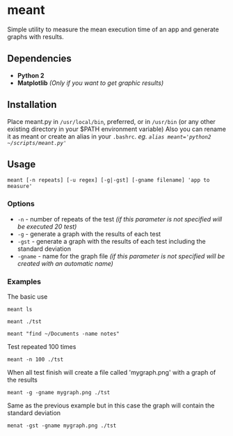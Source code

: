 meant
=====

Simple utility to measure the mean execution time of an app and generate graphs with results.


Dependencies
------------
  * **Python 2**
  * **Matplotlib** *(Only if you want to get graphic results)*


Installation
------------
Place meant.py in `/usr/local/bin`, preferred, or in `/usr/bin` (or any other existing directory in your $PATH environment variable)
Also you can rename it as meant or create an alias in your `.bashrc`. *eg. `alias meant='python2 ~/scripts/meant.py'`*


Usage
-----

    meant [-n repeats] [-u regex] [-g|-gst] [-gname filename] 'app to measure'


### Options
  * `-n` - number of repeats of the test *(if this parameter is not specified will be executed 20 test)*
  * `-g` - generate a graph with the results of each test
  * `-gst` - generate a graph with the results of each test including the standard deviation
  * `-gname` - name for the graph file *(if this parameter is not specified will be created with an automatic name)*

### Examples

The basic use

    meant ls

    meant ./tst

    meant "find ~/Documents -name notes"

Test repeated 100 times

    meant -n 100 ./tst

When all test finish will create a file called 'mygraph.png' with a graph of the results

    meant -g -gname mygraph.png ./tst

Same as the previous example but in this case the graph will contain the standard deviation

    menat -gst -gname mygraph.png ./tst
